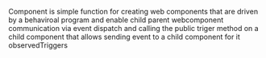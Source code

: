 Component is simple function for creating web components that are driven by a behaviroal program and enable child parent webcomponent communication via event dispatch and calling the public triger method on a child component that allows sending event to a child component for it observedTriggers


